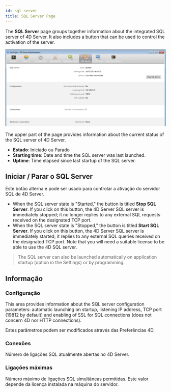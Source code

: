 ```yaml
---
id: sql-server
title: SQL Server Page
---
```



The **SQL Server** page groups together information about the integrated SQL server of 4D Server. It also includes a button that can be used to control the activation of the server.

![](../assets/en/Admin/server-admin-sql-page.png)


The upper part of the page provides information about the current status of the SQL server of 4D Server.

- **Estado**: Iniciado ou Parado
- **Starting time**: Date and time the SQL server was last launched.
- **Uptime**: Time elapsed since last startup of the SQL server.

## Iniciar / Parar o SQL Server

Este botão alterna e pode ser usado para controlar a ativação do servidor SQL de 4D Server.

- When the SQL server state is "Started," the button is titled **Stop SQL Server**. If you click on this button, the 4D Server SQL server is immediately stopped; it no longer replies to any external SQL requests received on the designated TCP port.
- When the SQL server state is "Stopped," the button is titled **Start SQL Server**. If you click on this button, the 4D Server SQL server is immediately started; it replies to any external SQL queries received on the designated TCP port. Note that you will need a suitable license to be able to use the 4D SQL server.

> The SQL server can also be launched automatically on application startup (option in the Settings) or by programming.

## Informação

### Configuração

This area provides information about the SQL server configuration parameters: automatic launching on startup, listening IP address, TCP port (19812 by default) and enabling of SSL for SQL connections (does not concern 4D nor HTTP connections).

Estes parâmetros podem ser modificados através das Preferências 4D.

### Conexões

Número de ligações SQL atualmente abertas no 4D Server.

### Ligações máximas

Número máximo de ligações SQL simultâneas permitidas. Este valor depende da licença instalada na máquina do servidor.
